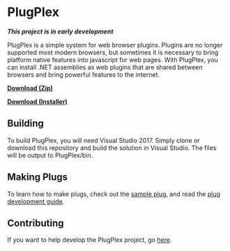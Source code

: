 # PlugPlex
**_This project is in early development_**

PlugPlex is a simple system for web browser plugins. Plugins are no longer supported
most modern browsers, but sometimes it is necessary to bring platform native features
into javascript for web pages. With PlugPlex, you can install .NET assemblies as web plugins
that are shared between browsers and bring powerful features to the internet.

[**Download (Zip)**](https://github.com/Hyperdraw/PlugPlex/releases/download/v1.0.1/PlugPlex.zip)

[**Download (Installer)**](https://github.com/Hyperdraw/PlugPlex/releases/download/v1.0.1/PlugPlex-1.0.1-Setup.exe)

## Building

To build PlugPlex, you will need Visual Studio 2017. Simply clone or download this repository
and build the solution in Visual Studio. The files will be output to PlugPlex/bin.

## Making Plugs

To learn how to make plugs, check out the [sample plug](https://github.com/Hyperdraw/PlugPlex/blob/master/SamplePlug), and read the [plug development guide](https://hyperdraw.github.io/PlugPlex/GUIDE).

## Contributing

If you want to help develop the PlugPlex project, go [here](https://hyperdraw.github.io/PlugPlex/CONTRIBUTING).